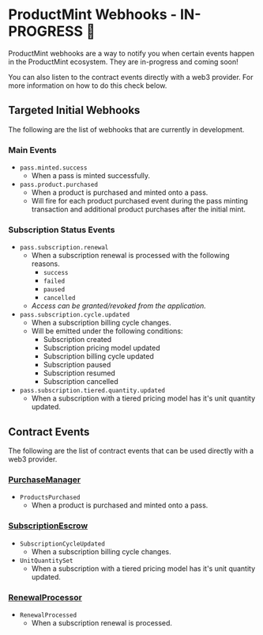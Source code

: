 # ProductMint Webhooks - IN-PROGRESS 🚀

ProductMint webhooks are a way to notify you when certain events happen in the ProductMint ecosystem. They are in-progress and coming soon!

You can also listen to the contract events directly with a web3 provider. For more information on how to do this check below.

## Targeted Initial Webhooks

The following are the list of webhooks that are currently in development.

### Main Events

- `pass.minted.success`
    - When a pass is minted successfully.
- `pass.product.purchased`
    - When a product is purchased and minted onto a pass.
    - Will fire for each product purchased event during the pass minting transaction and additional product purchases after the initial mint.

### Subscription Status Events

- `pass.subscription.renewal`
    - When a subscription renewal is processed with the following reasons. 
        - `success`
        - `failed`
        - `paused`
        - `cancelled`
    - _Access can be granted/revoked from the application._
- `pass.subscription.cycle.updated`
    - When a subscription billing cycle changes.
    - Will be emitted under the following conditions:
        - Subscription created
        - Subscription pricing model updated
        - Subscription billing cycle updated
        - Subscription paused
        - Subscription resumed
        - Subscription cancelled
- `pass.subscription.tiered.quantity.updated`
    - When a subscription with a tiered pricing model has it's unit quantity updated.

## Contract Events

The following are the list of contract events that can be used directly with a web3 provider.

### [PurchaseManager](../packages/contracts/contracts/manager/PurchaseManager.sol)

- `ProductsPurchased`
    - When a product is purchased and minted onto a pass.

### [SubscriptionEscrow](../packages/contracts/contracts/escrow/SubscriptionEscrow.sol)

- `SubscriptionCycleUpdated`
    - When a subscription billing cycle changes.
- `UnitQuantitySet`
    - When a subscription with a tiered pricing model has it's unit quantity updated.

### [RenewalProcessor](../packages/contracts/contracts/renewal/RenewalProcessor.sol)

- `RenewalProcessed`
    - When a subscription renewal is processed.


